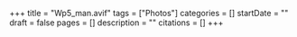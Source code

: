 +++
title = "Wp5_man.avif"
tags = ["Photos"]
categories = []
startDate = ""
draft = false
pages = []
description = ""
citations = []
+++
